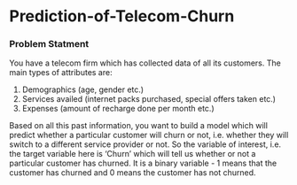 # Prediction-of-Telecom-Churn
### Problem Statment
You have a telecom firm which has collected data of all its customers. The main types of attributes are:

1. Demographics (age, gender etc.)
2. Services availed (internet packs purchased, special offers taken etc.)
3. Expenses (amount of recharge done per month etc.)
 

Based on all this past information, you want to build a model which will predict whether a particular customer will churn or not, i.e. whether they will switch to a different service provider or not. So the variable of interest, i.e. the target variable here is ‘Churn’ which will tell us whether or not a particular customer has churned. It is a binary variable - 1 means that the customer has churned and 0 means the customer has not churned.
